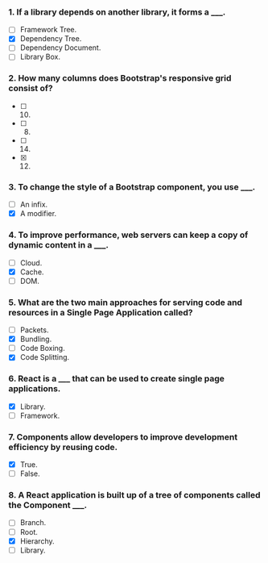 ### 1. If a library depends on another library, it forms a \_\_\_.

- [ ] Framework Tree.
- [x] Dependency Tree.
- [ ] Dependency Document.
- [ ] Library Box.

### 2. How many columns does Bootstrap's responsive grid consist of?

- [ ] 10.
- [ ] 8.
- [ ] 14.
- [x] 12.

### 3. To change the style of a Bootstrap component, you use \_\_\_.

- [ ] An infix.
- [x] A modifier.

### 4. To improve performance, web servers can keep a copy of dynamic content in a \_\_\_.

- [ ] Cloud.
- [x] Cache.
- [ ] DOM.

### 5. What are the two main approaches for serving code and resources in a Single Page Application called?

- [ ] Packets.
- [x] Bundling.
- [ ] Code Boxing.
- [x] Code Splitting.

### 6. React is a \_\_\_ that can be used to create single page applications.

- [x] Library.
- [ ] Framework.

### 7. Components allow developers to improve development efficiency by reusing code.

- [x] True.
- [ ] False.

### 8. A React application is built up of a tree of components called the Component \_\_\_.

- [ ] Branch.
- [ ] Root.
- [x] Hierarchy.
- [ ] Library.
